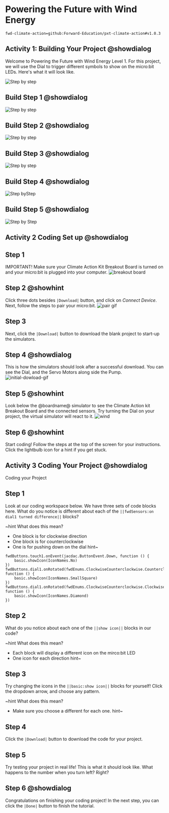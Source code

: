 # Powering the Future with Wind Energy

```package
fwd-climate-action=github:Forward-Education/pxt-climate-action#v1.0.3
```

## Activity 1: Building Your Project @showdialog

Welcome to Powering the Future with Wind Energy Level 1. For this project, we will use the Dial to trigger different symbols to show on the micro:bit LEDs. Here's what it will look like.

![Step by step](https://raw.githubusercontent.com/Jessica-forwardedu/pxt-fwd-edu/main/tutorial-assets/gr3-wind-lvl1ProjectRender.webp)

## Build Step 1 @showdialog

![Step by step](https://raw.githubusercontent.com/Jessica-forwardedu/pxt-fwd-edu/main/tutorial-assets/gr3-wind-lvl1sbs1.png)

## Build Step 2 @showdialog

![Step by step](https://raw.githubusercontent.com/Jessica-forwardedu/pxt-fwd-edu/main/tutorial-assets/gr3-wind-lvl1sbs2.png)

## Build Step 3 @showdialog

![Step by step](https://raw.githubusercontent.com/Jessica-forwardedu/pxt-fwd-edu/main/tutorial-assets/gr3-wind-lvl1sbs3.png)

## Build Step 4 @showdialog

![Step byStep](https://raw.githubusercontent.com/Jessica-forwardedu/pxt-fwd-edu/main/tutorial-assets/gr3-wind-lvl1sbs4.png)

## Build Step 5 @showdialog

![Step by Step](https://raw.githubusercontent.com/Jessica-forwardedu/pxt-fwd-edu/main/tutorial-assets/gr3-wind-lvl1sbs5.png)

## Activity 2 Coding Set up @showdialog

## Step 1

IMPORTANT! Make sure your Climate Action Kit Breakout Board is turned on and your micro:bit is plugged into your computer.
![breakout board](https://raw.githubusercontent.com/Jessica-forwardedu/pxt-fwd-edu/main/tutorial-assets/gr3-wind1-lvl1-pluganim.webp)

## Step 2 @showhint

Click three dots besides `|Download|` button, and click on _Connect Device_.
Next, follow the steps to pair your micro:bit.
![pair gif](https://raw.githubusercontent.com/Jessica-forwardedu/pxt-fwd-edu/main/tutorial-assets/DownloadButtonGIF.webp)

## Step 3

Next, click the `|Download|` button to download the blank project to start-up the simulators.

## Step 4 @showdialog

This is how the simulators should look after a successful download. You can see the Dial, and the Servo Motors along side the Pump.
![initial-dowload-gif](https://climate-action-kits.github.io/pxt-fwd-edu/tutorial-assets/initial-download.gif)

## Step 5 @showhint

Look below the @boardname@ simulator to see the Climate Action kit Breakout Board and the connected sensors.
Try turning the Dial on your project, the virtual simulator will react to it.
![wind](https://climate-action-kits.github.io/pxt-fwd-edu/tutorial-assets/simulator-6-Dial.gif)

## Step 6 @showhint

Start coding! Follow the steps at the top of the screen for your instructions. Click the lightbulb icon for a hint if you get stuck.

## Activity 3 Coding Your Project @showdialog

Coding your Project

## Step 1

Look at our coding workspace below. We have three sets of code blocks here. What do you notice is different about each of the `||fwdSensors:on dial1 turned difference||` blocks?

~hint What does this mean?

-   One block is for clockwise direction
-   One block is for counterclockwise
-   One is for pushing down on the dial
    hint~

```template
fwdButtons.touch1.onEvent(jacdac.ButtonEvent.Down, function () {
    basic.showIcon(IconNames.No)
})
fwdButtons.dial1.onRotated(fwdEnums.ClockwiseCounterclockwise.Counterclockwise, function () {
    basic.showIcon(IconNames.SmallSquare)
})
fwdButtons.dial1.onRotated(fwdEnums.ClockwiseCounterclockwise.Clockwise, function () {
    basic.showIcon(IconNames.Diamond)
})
```

## Step 2

What do you notice about each one of the `||show icon||` blocks in our code?

~hint What does this mean?

-   Each block will display a different icon on the mirco:bit LED
-   One icon for each direction
    hint~

## Step 3

Try changing the icons in the `||basic:show icon||` blocks for yourself! Click the dropdown arrow, and choose any pattern.

~hint What does this mean?

-   Make sure you choose a different for each one.
    hint~

## Step 4

Click the `|Download|` button to download the code for your project.

## Step 5

Try testing your project in real life! This is what it should look like. What happens to the number when you turn left? Right?

## Step 6 @showdialog

Congratulations on finishing your coding project!
In the next step, you can click the `|Done|` button to finish the tutorial.

